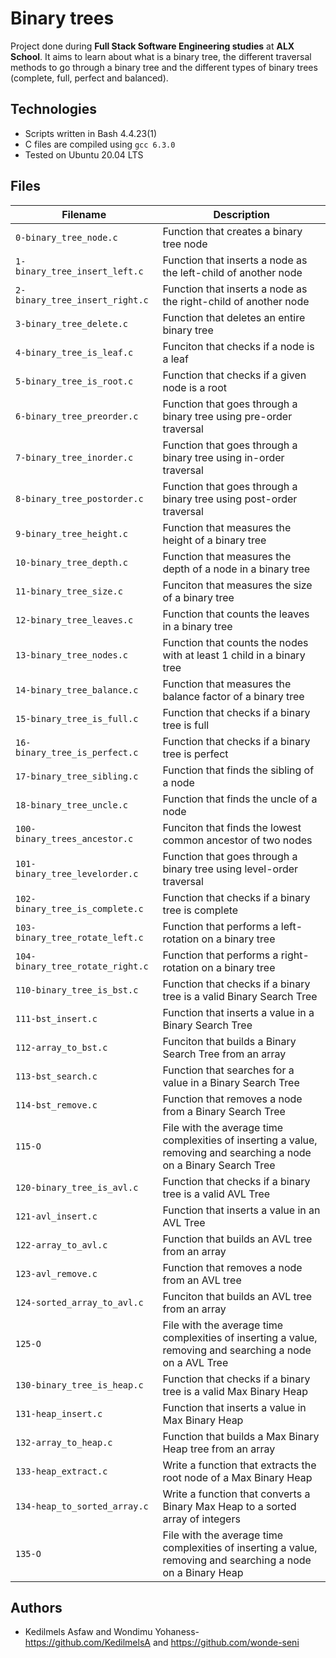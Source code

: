 # Binary trees

Project done during **Full Stack Software Engineering studies** at **ALX School**. It aims to learn about what is a binary tree, the different traversal methods to go through a binary tree and the different types of binary trees (complete, full, perfect and balanced).

## Technologies

- Scripts written in Bash 4.4.23(1)
- C files are compiled using `gcc 6.3.0`
- Tested on Ubuntu 20.04 LTS

## Files

| Filename                         | Description                                                                                                         |
| -------------------------------- | ------------------------------------------------------------------------------------------------------------------- |
| `0-binary_tree_node.c`           | Function that creates a binary tree node                                                                            |
| `1-binary_tree_insert_left.c`    | Function that inserts a node as the left-child of another node                                                      |
| `2-binary_tree_insert_right.c`   | Function that inserts a node as the right-child of another node                                                     |
| `3-binary_tree_delete.c`         | Function that deletes an entire binary tree                                                                         |
| `4-binary_tree_is_leaf.c`        | Funciton that checks if a node is a leaf                                                                            |
| `5-binary_tree_is_root.c`        | Function that checks if a given node is a root                                                                      |
| `6-binary_tree_preorder.c`       | Function that goes through a binary tree using pre-order traversal                                                  |
| `7-binary_tree_inorder.c`        | Function that goes through a binary tree using in-order traversal                                                   |
| `8-binary_tree_postorder.c`      | Function that goes through a binary tree using post-order traversal                                                 |
| `9-binary_tree_height.c`         | Function that measures the height of a binary tree                                                                  |
| `10-binary_tree_depth.c`         | Function that measures the depth of a node in a binary tree                                                         |
| `11-binary_tree_size.c`          | Funciton that measures the size of a binary tree                                                                    |
| `12-binary_tree_leaves.c`        | Function that counts the leaves in a binary tree                                                                    |
| `13-binary_tree_nodes.c`         | Function that counts the nodes with at least 1 child in a binary tree                                               |
| `14-binary_tree_balance.c`       | Function that measures the balance factor of a binary tree                                                          |
| `15-binary_tree_is_full.c`       | Function that checks if a binary tree is full                                                                       |
| `16-binary_tree_is_perfect.c`    | Function that checks if a binary tree is perfect                                                                    |
| `17-binary_tree_sibling.c`       | Function that finds the sibling of a node                                                                           |
| `18-binary_tree_uncle.c`         | Function that finds the uncle of a node                                                                             |
| `100-binary_trees_ancestor.c`    | Funciton that finds the lowest common ancestor of two nodes                                                         |
| `101-binary_tree_levelorder.c`   | Function that goes through a binary tree using level-order traversal                                                |
| `102-binary_tree_is_complete.c`  | Function that checks if a binary tree is complete                                                                   |
| `103-binary_tree_rotate_left.c`  | Function that performs a left-rotation on a binary tree                                                             |
| `104-binary_tree_rotate_right.c` | Function that performs a right-rotation on a binary tree                                                            |
| `110-binary_tree_is_bst.c`       | Function that checks if a binary tree is a valid Binary Search Tree                                                 |
| `111-bst_insert.c`               | Function that inserts a value in a Binary Search Tree                                                               |
| `112-array_to_bst.c`             | Funciton that builds a Binary Search Tree from an array                                                             |
| `113-bst_search.c`               | Function that searches for a value in a Binary Search Tree                                                          |
| `114-bst_remove.c`               | Function that removes a node from a Binary Search Tree                                                              |
| `115-O`                          | File with the average time complexities of inserting a value, removing and searching a node on a Binary Search Tree |
| `120-binary_tree_is_avl.c`       | Function that checks if a binary tree is a valid AVL Tree                                                           |
| `121-avl_insert.c`               | Function that inserts a value in an AVL Tree                                                                        |
| `122-array_to_avl.c`             | Function that builds an AVL tree from an array                                                                      |
| `123-avl_remove.c`               | Function that removes a node from an AVL tree                                                                       |
| `124-sorted_array_to_avl.c`      | Funciton that builds an AVL tree from an array                                                                      |
| `125-O`                          | File with the average time complexities of inserting a value, removing and searching a node on a AVL Tree           |
| `130-binary_tree_is_heap.c`      | Function that checks if a binary tree is a valid Max Binary Heap                                                    |
| `131-heap_insert.c`              | Function that inserts a value in Max Binary Heap                                                                    |
| `132-array_to_heap.c`            | Function that builds a Max Binary Heap tree from an array                                                           |
| `133-heap_extract.c`             | Write a function that extracts the root node of a Max Binary Heap                                                   |
| `134-heap_to_sorted_array.c`     | Write a function that converts a Binary Max Heap to a sorted array of integers                                      |
| `135-O`                          | File with the average time complexities of inserting a value, removing and searching a node on a Binary Heap        |

## Authors

- Kedilmels Asfaw and Wondimu Yohaness- https://github.com/KedilmelsA and https://github.com/wonde-seni
